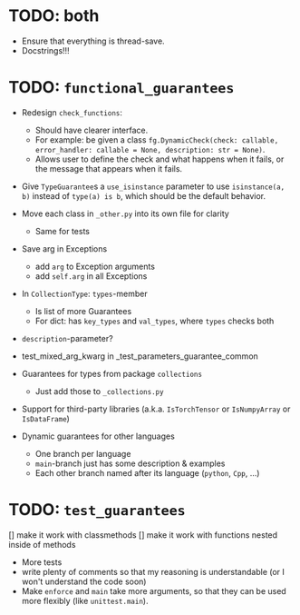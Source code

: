 # TODO: both

- Ensure that everything is thread-save.
- Docstrings!!!

# TODO: `functional_guarantees`

- Redesign `check_functions`:
  - Should have clearer interface.
  - For example: be given a class `fg.DynamicCheck(check: callable, error_handler: callable = None, description: str = None)`.
  - Allows user to define the check and what happens when it fails, or the message that appears when it fails.

- Give `TypeGuarantee`s a `use_isinstance` parameter to use `isinstance(a, b)` instead of `type(a) is b`, 
which should be the default behavior.

- Move each class in `_other.py` into its own file for clarity
    - Same for tests

- Save arg in Exceptions
    - add `arg` to Exception arguments
    - add `self.arg` in all Exceptions

- In `CollectionType`: `types`-member
  - Is list of more Guarantees
  - For dict: has `key_types` and `val_types`, where `types` checks both

- `description`-parameter?

- test_mixed_arg_kwarg in _test_parameters_guarantee_common
  
- Guarantees for types from package `collections` 
  - Just add those to `_collections.py`

- Support for third-party libraries (a.k.a. `IsTorchTensor` or `IsNumpyArray` or `IsDataFrame`)

- Dynamic guarantees for other languages
  - One branch per language
  - `main`-branch just has some description & examples
  - Each other branch named after its language (`python`, `Cpp`, ...)


# TODO: `test_guarantees`

[] make it work with classmethods
[] make it work with functions nested inside of methods
- More tests
- write plenty of comments so that my reasoning is understandable 
   (or I won't understand the code soon)
- Make `enforce` and `main` take more arguments, so that they can be used more 
flexibly (like `unittest.main`).